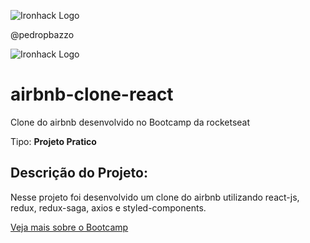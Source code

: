 ![Ironhack Logo](https://media.licdn.com/dms/image/C4D03AQFdU_Pi7FHLAA/profile-displayphoto-shrink_200_200/0?e=1574294400&v=beta&t=qQAhR5scc6cAFZQpt8v84bMHDob0xrQnbtH0IyWgx0s) 

@pedropbazzo

![Ironhack Logo](https://encrypted-tbn0.gstatic.com/images?q=tbn:ANd9GcRS066xx6od5XF7xjJv_pO7clBpyxtTxg15CoMV2QTnxrA0N-BS6A&s)


# airbnb-clone-react
Clone do airbnb desenvolvido no Bootcamp da rocketseat

<p> Tipo: <strong> Projeto Pratico</strong> </p>

<h2> Descrição do Projeto: </h2>

Nesse projeto foi desenvolvido um clone do airbnb utilizando react-js, redux, redux-saga, axios e styled-components.

<a href="https://rocketseat.com.br/bootcamp">Veja mais sobre o Bootcamp</a>

